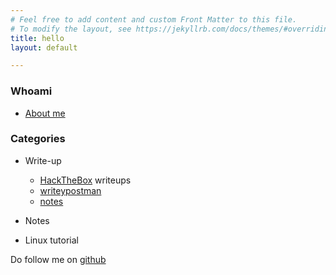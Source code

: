 ```yaml
---
# Feel free to add content and custom Front Matter to this file.
# To modify the layout, see https://jekyllrb.com/docs/themes/#overriding-theme-defaults
title: hello
layout: default

---
```

### Whoami
- [About me](/whoami)

### Categories
- Write-up
  - [HackTheBox](/htb) writeups
  - [writeypostman](/htbPostman)
  - [notes](/notes)
  
- Notes

- Linux tutorial

Do follow me on [github](https://github.com/faisalfs10x)
